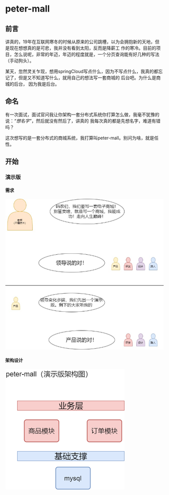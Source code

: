 # peter-mall
## 前言
讲真的，19年在互联网寒冬的时候从原来的公司跳槽，以为会拥抱新的天地，但是现在想想真的是可悲，我并没有看到太阳，反而是降薪工
作的寒冷。目前的项目，怎么说呢，非常的年迈，年迈的程度就是，一个分页查询能有好几种的写法（手动狗头）。

某天，忽然灵关乍现，想用springCloud写点什么，因为不写点什么，我真的都忘记了，但是又不知道写什么，就用自己的想法写一套商城的
后台吧。为什么是商城的后台，
因为我是后台。

## 命名
有一次面试，面试官问我让你架构一套分布式系统你打算怎么做，我毫不犹豫的说：*“想名字”*，然后就没有然后了，讲真的
我每次真的都是先想名字，难道有错吗？

这次想写的是一套分布式的商城系统，我打算叫peter-mall。别问为啥，就是任性。
## 开始

### 演示版
#### 需求
![需求](pic/0001.jpg)

#### 架构设计
![演示版架构图](pic/peter-mall演示版架构图.png)



